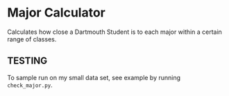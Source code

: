 # Major Calculator

Calculates how close a Dartmouth Student is to each major within a certain range of classes. 

## TESTING

To sample run on my small data set, see example by running `check_major.py`. 